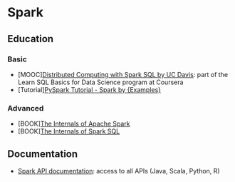 # Spark
## Education
### Basic
- [MOOC][Distributed Computing with Spark SQL by UC Davis](https://www.coursera.org/learn/spark-sql): part of the Learn SQL Basics for Data Science program at Coursera
- [Tutorial][PySpark Tutorial - Spark by {Examples}](https://sparkbyexamples.com/pyspark-tutorial/)
### Advanced
- [BOOK][The Internals of Apache Spark](https://books.japila.pl/apache-spark-internals/)
- [BOOK][The Internals of Spark SQL](https://jaceklaskowski.github.io/mastering-spark-sql-book/)


## Documentation
- [Spark API documentation](http://spark.apache.org/docs/latest/api.html): access to all APIs (Java, Scala, Python, R)
